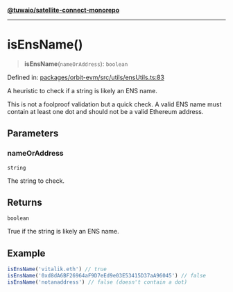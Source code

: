 [**@tuwaio/satellite-connect-monorepo**](../../../README.md)

***

# isEnsName()

> **isEnsName**(`nameOrAddress`): `boolean`

Defined in: [packages/orbit-evm/src/utils/ensUtils.ts:83](https://github.com/TuwaIO/satellite-connect/blob/49b38ffcdc75724c7917425f1ae5bfff12102201/packages/orbit-evm/src/utils/ensUtils.ts#L83)

A heuristic to check if a string is likely an ENS name.

This is not a foolproof validation but a quick check. A valid ENS name
must contain at least one dot and should not be a valid Ethereum address.

## Parameters

### nameOrAddress

`string`

The string to check.

## Returns

`boolean`

True if the string is likely an ENS name.

## Example

```ts
isEnsName('vitalik.eth') // true
isEnsName('0xd8dA6BF26964aF9D7eEd9e03E53415D37aA96045') // false
isEnsName('notanaddress') // false (doesn't contain a dot)
```
